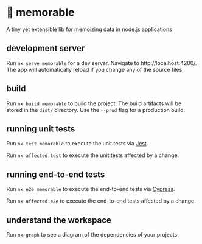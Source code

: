 # 🧠 memorable

A tiny yet extensible lib for memoizing data in node.js applications

## development server

Run `nx serve memorable` for a dev server. Navigate to http://localhost:4200/. The app will automatically reload if you change any of the source files.

## build

Run `nx build memorable` to build the project. The build artifacts will be stored in the `dist/` directory. Use the `--prod` flag for a production build.

## running unit tests

Run `nx test memorable` to execute the unit tests via [Jest](https://jestjs.io).

Run `nx affected:test` to execute the unit tests affected by a change.

## running end-to-end tests

Run `nx e2e memorable` to execute the end-to-end tests via [Cypress](https://www.cypress.io).

Run `nx affected:e2e` to execute the end-to-end tests affected by a change.

## understand the workspace

Run `nx graph` to see a diagram of the dependencies of your projects.
